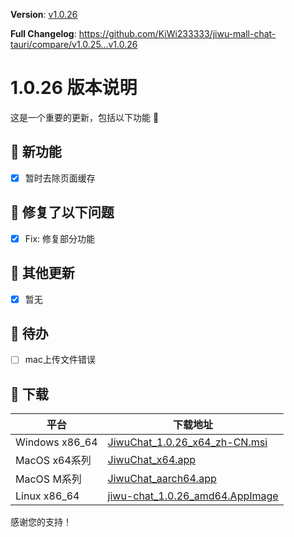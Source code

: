 **Version**: [v1.0.26](https://github.com/KiWi233333/jiwu-mall-chat-tauri/blob/main/.github/releasemd/v1.0.26.md)

**Full Changelog**: <https://github.com/KiWi233333/jiwu-mall-chat-tauri/compare/v1.0.25...v1.0.26>

# 1.0.26 版本说明

这是一个重要的更新，包括以下功能 🧪

## 🔮 新功能

- [x] 暂时去除页面缓存

## 🔨 修复了以下问题

- [x] Fix: 修复部分功能

## 🧿 其他更新

- [x] 暂无

## 📌 待办

- [ ] mac上传文件错误

## 🧪 下载

| 平台 | 下载地址 |
| --- | --- |
| Windows x86_64 | [JiwuChat_1.0.26_x64_zh-CN.msi](https://github.com/KiWi233333/jiwu-mall-chat-tauri/releases/download/v1.0.26/JiwuChat_1.0.26_x64_zh-CN.msi) |
| MacOS x64系列 | [JiwuChat_x64.app](https://github.com/KiWi233333/jiwu-mall-chat-tauri/releases/download/v1.0.26/JiwuChat_x64.app) |
| MacOS M系列 | [JiwuChat_aarch64.app](https://github.com/KiWi233333/jiwu-mall-chat-tauri/releases/download/v1.0.26/JiwuChat_aarch64.app) |
| Linux x86_64 | [jiwu-chat_1.0.26_amd64.AppImage](https://github.com/KiWi233333/jiwu-mall-chat-tauri/releases/download/v1.0.26/jiwu-chat_1.0.26_amd64.AppImage) |

感谢您的支持！
